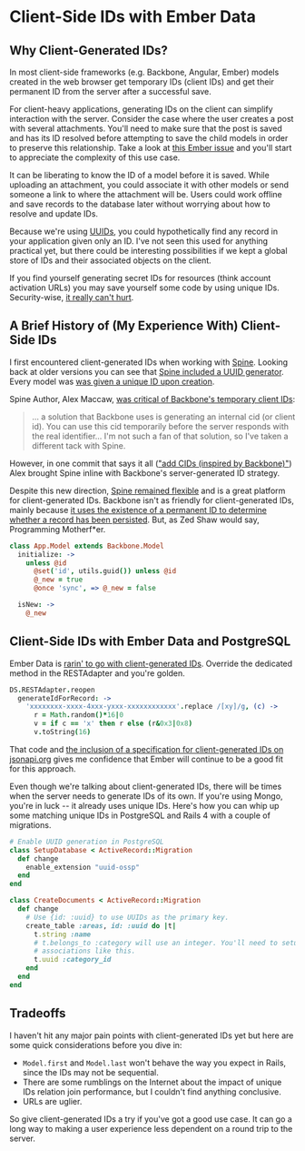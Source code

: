 Client-Side IDs with Ember Data
===============================

Why Client-Generated IDs?
-------------------------

In most client-side frameworks (e.g. Backbone, Angular, Ember) models created
in the web browser get temporary IDs (client IDs) and get their permanent
ID from the server after a successful save.

For client-heavy applications, generating IDs on the client can simplify
interaction with the server.  Consider the case where the user creates a post
with several attachments.  You'll need to make sure that the post is saved and
has its ID resolved before attempting to save the child models in order to
preserve this relationship. Take a look at [this Ember
issue](https://github.com/emberjs/data/pull/724) and you'll start to
appreciate the complexity of this use case.

It can be liberating to know the ID of a model before it is saved. While
uploading an attachment, you could associate it with other models or send
someone a link to where the attachment will be. Users could work offline
and save records to the database later without worrying about how to resolve
and update IDs.

Because we're using
[UUIDs](http://en.wikipedia.org/wiki/Universally_unique_identifier), you could
hypothetically find any record in your application given only an ID. I've not
seen this used for anything practical yet, but there could be interesting
possibilities if we kept a global store of IDs and their associated objects on
the client.

If you find yourself generating secret IDs for resources (think
account activation URLs) you may save yourself some code by using unique IDs.
Security-wise, [it really can't
hurt](http://www.theinquirer.net/inquirer/news/2079431/citibank-hacked-altering-urls).

A Brief History of (My Experience With) Client-Side IDs
-------------------------------------------------------

I first encountered client-generated IDs when working with
[Spine](http://spinejs.com/). Looking back at older
versions you can
see that [Spine included a UUID
generator](https://github.com/spine/spine/blob/v0.0.9/src/spine.coffee#L433).
Every model was [was given a unique
ID upon creation](https://github.com/spine/spine/blob/v0.0.9/src/spine.coffee#L311).

Spine Author, Alex Maccaw, [was critical of Backbone's
temporary client IDs](http://old.alexmaccaw.com//posts/async_ui):

> ... a solution that Backbone uses is generating an internal cid (or
> client id). You can use this cid temporarily before the server responds
> with the real identifier... I'm not such a fan of that solution, so I've
> taken a different tack with Spine.

However, in one commit that says it all (["add CIDs (inspired by
Backbone)"](https://github.com/spine/spine/commit/3bec17a6b1ac4560e42a123b312db33d7ae68678))
Alex brought Spine inline with Backbone's
server-generated ID strategy.

Despite this new direction, [Spine remained
flexible](https://github.com/spine/spine/pull/229) and is a great platform for
client-generated IDs. Backbone isn't as friendly for client-generated IDs,
mainly because [it uses the existence of a permanent ID to determine whether a
record has been
persisted](https://github.com/documentcloud/backbone/blob/1.0.0/backbone.js#L550).
But, as Zed Shaw would say, Programming Motherf*er.

```coffeescript
class App.Model extends Backbone.Model
  initialize: ->
    unless @id
      @set('id', utils.guid()) unless @id
      @_new = true
      @once 'sync', => @_new = false

  isNew: ->
    @_new
```

Client-Side IDs with Ember Data and PostgreSQL
---------------------------------------------

Ember Data is [rarin' to go with client-generated
IDs](https://github.com/emberjs/data/blob/9d6173c48829439aae71bfe6d8a5bf9fffc1dd1b/packages/ember-data/lib/system/adapter.js#L607-L630).
Override the dedicated method in the RESTAdapter and you're golden.

```coffeescript
DS.RESTAdapter.reopen
  generateIdForRecord: ->
    'xxxxxxxx-xxxx-4xxx-yxxx-xxxxxxxxxxxx'.replace /[xy]/g, (c) ->
      r = Math.random()*16|0
      v = if c == 'x' then r else (r&0x3|0x8)
      v.toString(16)
```

That code and [the inclusion of a specification for client-generated IDs on
jsonapi.org](http://jsonapi.org/format/#id-based-json-api) gives me confidence that
Ember will continue to be a good fit for this approach.

Even though we're talking about client-generated IDs, there will be times when
the server needs to generate IDs of its own. If you're using Mongo, you're in
luck -- it already uses unique IDs.  Here's how you can whip up some matching
unique IDs in PostgreSQL and Rails 4 with a couple of migrations.

```ruby
# Enable UUID generation in PostgreSQL
class SetupDatabase < ActiveRecord::Migration
  def change
    enable_extension "uuid-ossp"
  end
end
```

```ruby
class CreateDocuments < ActiveRecord::Migration
  def change
    # Use {id: :uuid} to use UUIDs as the primary key.
    create_table :areas, id: :uuid do |t|
      t.string :name
      # t.belongs_to :category will use an integer. You'll need to setup your
      # associations like this.
      t.uuid :category_id
    end
  end
end
```

Tradeoffs
---------

I haven't hit any major pain points with client-generated IDs yet but
here are some quick considerations before you dive in:

* `Model.first` and `Model.last` won't behave the way you expect in Rails, since
  the IDs may not be sequential.
* There are some rumblings on the Internet about the impact of unique IDs relation join performance, but I couldn't find anything conclusive.
* URLs are uglier.

So give client-generated IDs a try if you've got a good use case. It can
go a long way to making a user experience less dependent on a round trip
to the server.

